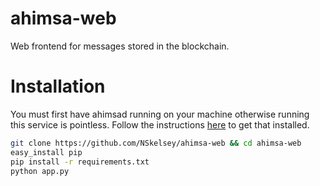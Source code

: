 ahimsa-web
==========

Web frontend for messages stored in the blockchain.



Installation
======
You must first have ahimsad running on your machine otherwise running this service
is pointless. Follow the instructions [here](https://github.com/NSkelsey/ahimsad/blob/master/README.md#installing)
 to get that installed.

```bash
git clone https://github.com/NSkelsey/ahimsa-web && cd ahimsa-web
easy_install pip
pip install -r requirements.txt
python app.py
```
